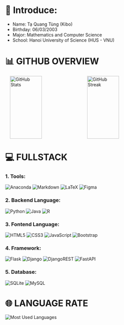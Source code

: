 <!-- https://github-profile-maker.vercel.app/
**pisceskibo/pisceskibo** is a ✨ _special_ ✨ repository because its `README.md` (this file) appears on your GitHub profile.
-->

# 👋 Introduce: 
- Name: Tạ Quang Tùng (Kibo)
- Birthday: 06/03/2003
- Major: Mathematics and Computer Science
- School: Hanoi University of Science (HUS - VNU)


# 📊 GITHUB OVERVIEW
<div style="display: flex; justify-content: center; align-items: center;">
    <img src="https://github-readme-stats.vercel.app/api?username=pisceskibo&theme=radical&hide_border=false&include_all_commits=false&count_private=false" alt="GitHub Stats" style="width: 45%; height: 200px; margin-right: 2%;">
    <img src="https://github-readme-streak-stats.herokuapp.com/?user=pisceskibo&theme=radical&hide_border=false" alt="GitHub Streak" style="width: 45%; height: 200px; margin-left: 2%;">
</div>


# 💻 FULLSTACK
### 1. Tools:
![Anaconda](https://img.shields.io/badge/Anaconda-%2344A833.svg?style=flat-square&logo=anaconda&logoColor=white)
![Markdown](https://img.shields.io/badge/markdown-%23000000.svg?style=flat-square&logo=markdown&logoColor=white) 
![LaTeX](https://img.shields.io/badge/latex-%23008080.svg?style=flat-square&logo=latex&logoColor=white) 
![Figma](https://img.shields.io/badge/figma-%23F24E1E.svg?style=flat-square&logo=figma&logoColor=white)

### 2. Backend Language:
![Python](https://img.shields.io/badge/python-3670A0?style=flat-square&logo=python&logoColor=ffdd54) 
![Java](https://img.shields.io/badge/java-%23ED8B00.svg?style=flat-square&logo=java&logoColor=white) 
![R](https://img.shields.io/badge/r-%23276DC3.svg?style=flat-square&logo=r&logoColor=white)

### 3. Fontend Language:
![HTML5](https://img.shields.io/badge/html5-%23E34F26.svg?style=flat-square&logo=html5&logoColor=white)
![CSS3](https://img.shields.io/badge/css3-%231572B6.svg?style=flat-square&logo=css3&logoColor=white) 
![JavaScript](https://img.shields.io/badge/javascript-%23323330.svg?style=flat-square&logo=javascript&logoColor=%23F7DF1E) 
![Bootstrap](https://img.shields.io/badge/bootstrap-%23563D7C.svg?style=flat-square&logo=bootstrap&logoColor=white)

### 4. Framework:
![Flask](https://img.shields.io/badge/flask-%23000.svg?style=flat-square&logo=flask&logoColor=white)
![Django](https://img.shields.io/badge/django-%23092E20.svg?style=flat-square&logo=django&logoColor=white)
![DjangoREST](https://img.shields.io/badge/DJANGO-REST-ff1709?style=flat-square&logo=django&logoColor=white&color=ff1709&labelColor=gray) 
![FastAPI](https://img.shields.io/badge/FastAPI-005571?style=flat-square&logo=fastapi)  

### 5. Database:
![SQLite](https://img.shields.io/badge/sqlite-%2307405e.svg?style=flat-square&logo=sqlite&logoColor=white)
![MySQL](https://img.shields.io/badge/mysql-%2300f.svg?style=flat-square&logo=mysql&logoColor=white)  	

# 🌐 LANGUAGE RATE
<img src="https://github-readme-stats.vercel.app/api/top-langs/?username=pisceskibo&theme=radical&hide_border=false&include_all_commits=false&count_private=false&layout=compact" alt="Most Used Languages"> 
